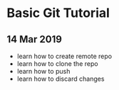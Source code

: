 # Basic Git Tutorial

## 14 Mar 2019

- learn how to create remote repo
- learn how to clone the repo
- learn how to push
- learn how to discard changes
